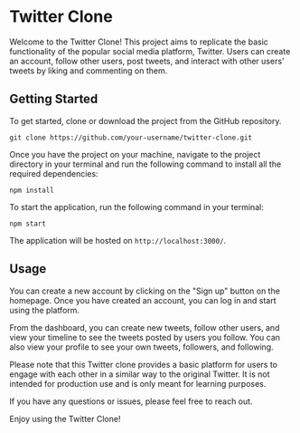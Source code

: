 # Twitter Clone

Welcome to the Twitter Clone! This project aims to replicate the basic functionality of the popular social media platform, Twitter. Users can create an account, follow other users, post tweets, and interact with other users' tweets by liking and commenting on them.

## Getting Started

To get started, clone or download the project from the GitHub repository.

```
git clone https://github.com/your-username/twitter-clone.git
```

Once you have the project on your machine, navigate to the project directory in your terminal and run the following command to install all the required dependencies:

```
npm install
```

To start the application, run the following command in your terminal:

```
npm start
```

The application will be hosted on `http://localhost:3000/`.

## Usage

You can create a new account by clicking on the "Sign up" button on the homepage. Once you have created an account, you can log in and start using the platform.

From the dashboard, you can create new tweets, follow other users, and view your timeline to see the tweets posted by users you follow. You can also view your profile to see your own tweets, followers, and following.

Please note that this Twitter clone provides a basic platform for users to engage with each other in a similar way to the original Twitter. It is not intended for production use and is only meant for learning purposes.



If you have any questions or issues, please feel free to reach out.



Enjoy using the Twitter Clone!
